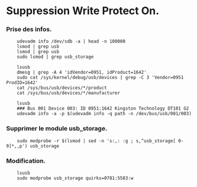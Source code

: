 # Suppression Write Protect On.

### Prise des infos.

		udevadm info /dev/sdb -a | head -n 100000
		lsmod | grep usb
		lsmod | grep usb
		sudo lsmod | grep usb_storage

		lsusb
		dmesg | grep -A 4 'idVendor=0951, idProduct=1642'
		sudo cat /sys/kernel/debug/usb/devices | grep -C 3 'Vendor=0951 ProdID=1642'
		cat /sys/bus/usb/devices/*/product
		cat /sys/bus/usb/devices/*/manufacturer

		lsusb
		### Bus 001 Device 003: ID 0951:1642 Kingston Technology DT101 G2
		udevadm info -a -p $(udevadm info -q path -n /dev/bus/usb/001/003)




### Supprimer le module usb_storage.

		sudo modprobe -r $(lsmod | sed -n 's:,: :g ; s,^usb_storage[ 0-9]*,,p') usb_storage

### Modification.
 
		lsusb
		sudo modprobe usb_storage quirks=0781:5583:w